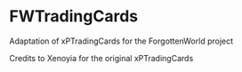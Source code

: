 # FWTradingCards
Adaptation of xPTradingCards for the ForgottenWorld project

Credits to Xenoyia for the original xPTradingCards
